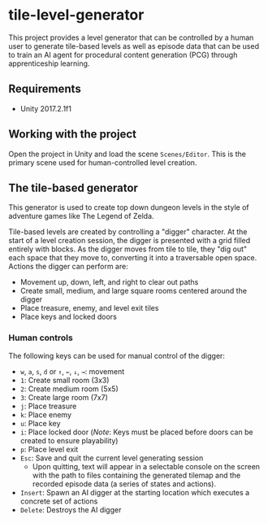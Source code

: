 # tile-level-generator

This project provides a level generator that can be controlled by a human
user to generate tile-based levels as well as episode data that can
be used to train an AI agent for procedural content generation (PCG)
through apprenticeship learning.

## Requirements

- Unity 2017.2.1f1

## Working with the project

Open the project in Unity and load the scene `Scenes/Editor`. This is
the primary scene used for human-controlled level creation.

## The tile-based generator

This generator is used to create top down dungeon levels in the style of
adventure games like The Legend of Zelda.

Tile-based levels are created by controlling a "digger" character. At the
start of a level creation session, the digger is presented with a grid filled
entirely with blocks. As the digger moves from tile to tile, they "dig out" each
space that they move to, converting it into a traversable open space. Actions
the digger can perform are:

- Movement up, down, left, and right to clear out paths
- Create small, medium, and large square rooms centered around the digger
- Place treasure, enemy, and level exit tiles
- Place keys and locked doors

### Human controls

The following keys can be used for manual control of the digger:

- `w`, `a`, `s`, `d` or `↑`, `←`, `↓`, `→`: movement
- `1`: Create small room (3x3)
- `2`: Create medium room (5x5)
- `3`: Create large room (7x7)
- `j`: Place treasure
- `k`: Place enemy
- `u`: Place key
- `i`: Place locked door (*Note*: Keys must be placed before doors can be
created to ensure playability)
- `p`: Place level exit
- `Esc`: Save and quit the current level generating session
	- Upon quitting, text will appear in a selectable console on the screen
	with the path to files containing the generated tilemap and the recorded
	episode data (a series of states and actions).
- `Insert`: Spawn an AI digger at the starting location which executes a concrete set of actions
- `Delete`: Destroys the AI digger
